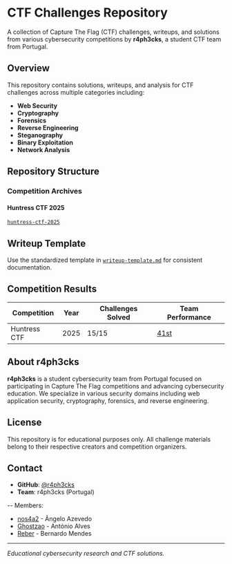 # CTF Challenges Repository

A collection of Capture The Flag (CTF) challenges, writeups, and solutions from various cybersecurity competitions by **r4ph3cks**, a student CTF team from Portugal.

## Overview

This repository contains solutions, writeups, and analysis for CTF challenges across multiple categories including:
- **Web Security**
- **Cryptography**
- **Forensics**
- **Reverse Engineering**
- **Steganography**
- **Binary Exploitation**
- **Network Analysis**

## Repository Structure

### Competition Archives

#### **Huntress CTF 2025** 
[`huntress-ctf-2025`](huntress-ctf-2025/)

## Writeup Template

Use the standardized template in [`writeup-template.md`](writeup-template.md) for consistent documentation.

## Competition Results

| Competition | Year | Challenges Solved | Team Performance |
|-------------|------|-------------------|------------------|
| Huntress CTF | 2025 | 15/15 | [41st](https://ctf.huntress.com/events/308dbb3b-8095-40e8-a46f-900e11f2a084/scoreboard) |

## About r4ph3cks

**r4ph3cks** is a student cybersecurity team from Portugal focused on participating in Capture The Flag competitions and advancing cybersecurity education. We specialize in various security domains including web application security, cryptography, forensics, and reverse engineering.

## License

This repository is for educational purposes only. All challenge materials belong to their respective creators and competition organizers.

## Contact

- **GitHub**: [@r4ph3cks](https://github.com/r4ph3cks)
- **Team**: r4ph3cks (Portugal)

-- Members:
   - [nos4a2](https://github.com/ang3lo-azevedo) - Ângelo Azevedo
   - [Ghostzao](https://github.com/Ghostzao) - António Alves
   - [Reber](https://github.com/Reber) - Bernardo Mendes

---

*Educational cybersecurity research and CTF solutions.*